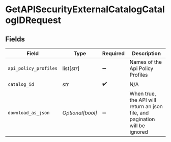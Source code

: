 # GetAPISecurityExternalCatalogCatalogIDRequest


## Fields

| Field                                                                       | Type                                                                        | Required                                                                    | Description                                                                 |
| --------------------------------------------------------------------------- | --------------------------------------------------------------------------- | --------------------------------------------------------------------------- | --------------------------------------------------------------------------- |
| `api_policy_profiles`                                                       | list[*str*]                                                                 | :heavy_minus_sign:                                                          | Names of the Api Policy Profiles                                            |
| `catalog_id`                                                                | *str*                                                                       | :heavy_check_mark:                                                          | N/A                                                                         |
| `download_as_json`                                                          | *Optional[bool]*                                                            | :heavy_minus_sign:                                                          | When true, the API will return an json file, and pagination will be ignored |